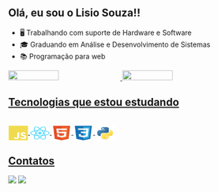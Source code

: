 ## Olá, eu sou o Lisio Souza!!


- 🖥️ Trabalhando com suporte de Hardware e Software 
- 🎓 Graduando em Análise e Desenvolvimento de Sistemas
- 📚 Programação para web
<div>
<a href="https://github.com/LisioSouza">
  <img height="5%" width="45%" src="https://github-readme-stats-eight-theta.vercel.app/api?username=LisioSouza&show_icons=true&theme=dracula&include_all_commits=true&count_private=true"/>
  <img height="5%" width="45%" src="https://github-readme-stats-eight-theta.vercel.app/api/top-langs/?username=LisioSouza&layout=compact&langs_count=8&theme=dracula"/>
</div>
  
 ## Tecnologias que estou estudando
  
<div style="display: inline_block"><br>
  <img align="center" alt="Rafa-Js" height="30" width="40" src="https://raw.githubusercontent.com/devicons/devicon/master/icons/javascript/javascript-plain.svg">
  <img align="center" alt="Rafa-React" height="30" width="40" src="https://raw.githubusercontent.com/devicons/devicon/master/icons/react/react-original.svg">
  <img align="center" alt="Rafa-HTML" height="30" width="40" src="https://raw.githubusercontent.com/devicons/devicon/master/icons/html5/html5-original.svg">
  <img align="center" alt="Rafa-CSS" height="30" width="40" src="https://raw.githubusercontent.com/devicons/devicon/master/icons/css3/css3-original.svg">
  <img align="center" alt="Rafa-Python" height="30" width="40" src="https://raw.githubusercontent.com/devicons/devicon/master/icons/python/python-original.svg">
 </div>

## Contatos
  
<div> 
  <a href = "mailto:lisioinsystem@gmail.com"><img src="https://img.shields.io/badge/Gmail-D14836?style=for-the-badge&logo=gmail&logoColor=white" target="_blank"></a>
  <a href="https://www.linkedin.com/in/lisiosouza" target="_blank"><img src="https://img.shields.io/badge/-LinkedIn-%230077B5?style=for-the-badge&logo=linkedin&logoColor=white" target="_blank"></a>
</div>
